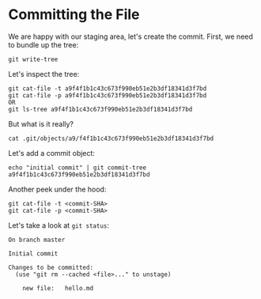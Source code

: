 # Committing the File

We are happy with our staging area, let's create the commit. First, we need to bundle up the tree:

```
git write-tree
```

Let's inspect the tree:

```
git cat-file -t a9f4f1b1c43c673f990eb51e2b3df18341d3f7bd
git cat-file -p a9f4f1b1c43c673f990eb51e2b3df18341d3f7bd
OR
git ls-tree a9f4f1b1c43c673f990eb51e2b3df18341d3f7bd 
```

But what is it really?

```
cat .git/objects/a9/f4f1b1c43c673f990eb51e2b3df18341d3f7bd
```

Let's add a commit object:

```
echo "initial commit" | git commit-tree a9f4f1b1c43c673f990eb51e2b3df18341d3f7bd
```

Another peek under the hood:

```
git cat-file -t <commit-SHA>
git cat-file -p <commit-SHA>
```

Let's take a look at `git status`:

```
On branch master

Initial commit

Changes to be committed:
  (use "git rm --cached <file>..." to unstage)

	new file:   hello.md
```
